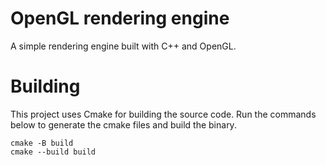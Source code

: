 # OpenGL rendering engine

A simple rendering engine built with C++ and OpenGL.

# Building

This project uses Cmake for building the source code. Run the commands below to generate the cmake files and build the binary.

```
cmake -B build
cmake --build build
```
